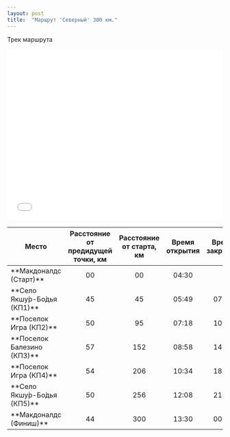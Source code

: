 ```yaml
---
layout: post
title:  "Маршрут 'Северный' 300 км."
---
```


Трек маршрута
<iframe class="gpsies" src="//www.gpsies.com/mapOnly.do?fileId=hvjppmcsqidapmgd" width="100%" height="400" frameborder="0" scrolling="no" marginheight="0" marginwidth="0"></iframe>

<table>
<thead>
<colgroup>
<col width="35%" />
</colgroup>
<tr class="header">
<th align="center">Место</th>
<th align="center">Расстояние от предидущей точки, км</th>
<th align="center">Расстояние от старта, км</th>  
<th align="center">Время открытия</th>  
<th align="center">Время закрытия</th>  
</tr>
</thead>
<tbody>
<tr>
<td markdown="span">**Макдоналдс (Старт)**</td>
<td markdown="span" align="center">00</td>
<td markdown="span" align="center">00</td>
<td markdown="span" align="center">04:30</td>
<td markdown="span" align="center"> </td>
</tr>
<tr>
<td markdown="span">**Село Якшу́р-Бо́дья (КП1)**</td>
<td markdown="span" align="center">45</td>
<td markdown="span" align="center">45</td>
<td markdown="span" align="center">05:49</td>
<td markdown="span" align="center">07:45</td>
</tr>
<tr>
<td markdown="span">**Поселок Игра (КП2)**</td>
<td markdown="span" align="center">50</td>
<td markdown="span" align="center">95</td>
<td markdown="span" align="center">07:18</td>
<td markdown="span" align="center">10:50</td>
</tr>
<tr>
<td markdown="span">**Поселок Балезино (КП3)**</td>
<td markdown="span" align="center">57</td>
<td markdown="span" align="center">152</td>
<td markdown="span" align="center">08:58</td>
<td markdown="span" align="center">14:38</td>
</tr>
 <tr>
<td markdown="span">**Поселок Игра (КП4)**</td>
<td markdown="span" align="center">54</td>
<td markdown="span" align="center">206</td>
<td markdown="span" align="center">10:34</td>
<td markdown="span" align="center">18:14</td>
</tr>
 <tr>
<td markdown="span">**Село Якшу́р-Бо́дья (КП5)**</td>
<td markdown="span" align="center">50</td>
<td markdown="span" align="center">256</td>
<td markdown="span" align="center">12:08</td>
<td markdown="span" align="center">21:34</td>
</tr>
<tr>
<td markdown="span">**Макдоналдс  (Финиш)**</td>
<td markdown="span" align="center">44</td>
<td markdown="span" align="center">300</td>
<td markdown="span" align="center">13:30</td>
<td markdown="span" align="center">00:30</td>
</tr>
</tbody>
</table>
